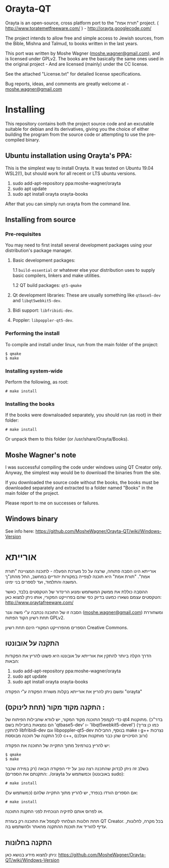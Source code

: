 # Orayta-QT

Orayta is an open-source, cross platform port to the "תורת אמת" project.
( http://www.toratemetfreeware.com/ ) - http://orayta.googlecode.com/

The project intends to allow free and simple access to Jewish sources, from the Bible, Mishna and Talmud, to books written in the last years.

This port was written by Moshe Wagner (moshe.wagner@gmail.com), and is licensed under GPLv2.
The books are the basically the same ones used in the original project - And are licensed (mainly) under the CC license.

See the attached "License.txt" for detailed license specifications.

Bug reports, ideas, and comments are greatly welcome at -
moshe.wagner@gmail.com

# Installing

This repository contains both the project source code and an excutable suitable for debian and its derivatives, giving you the choice of either building the program from the source code or attempting to use the pre-compiled binary.

## Ubuntu installation using Orayta's PPA:

This is the simplest way to install Orayta. It was tested on Ubuntu 19.04 WSL2(!), but should work for all recent or LTS ubuntu versions.

1. sudo add-apt-repository ppa:moshe-wagner/orayta
2. sudo apt update
3. sudo apt install orayta orayta-books

After that you can simply run orayta from the command line.

## Installing from source

### Pre-requisites

You may need to first install several development packages using your distribution's package manager.

1. Basic development packages:

   1.1 `build-essential` or whatever else your distribution uses to supply basic compilers, linkers and make utilities.

   1.2 QT build packages: `qt5-qmake`

2. Qt development libraries: These are usually something like `qtbase5-dev` and `libqt5webkit5-dev`.

3. Bidi support: `libfribidi-dev`.

4. Poppler: `libpoppler-qt5-dev`.

### Performing the install 

To compile and install under linux, run from the main folder of the project:
```
$ qmake
$ make
```

### Installing system-wide

Perform the following, as root:
```
# make install
```
### Installing the books

If the books were downaloaded separately, you should run (as root) in their folder:
```
# make install
```
Or unpack them to this folder (or /usr/share/Orayta/Books).

## Moshe Wagner's note

I was successful compiling the code under windows using QT Creator only. Anyway, the simplest way would be to download the binaries from the site. 

If you downloaded the source code without the books, the books must be downloaded separately and extracted to a folder named "Books" in the main folder of the project.

Please report to me on successes or failures.

## Windows binary

See info here: https://github.com/MosheWagner/Orayta-QT/wiki/Windows-Version

# אורייתא

אורייתא הינו הסבה פתוחה, שרצה על כל מערכת הפעלה - לתוכנה המצויינת "תורת אמת".
"תורת אמת" היא תוכנה לצפייה במקורות יהודיים במחשב, החל מהתנ"ך המשנה והתלמוד, ועד לספרים בני ימינו.

ההסבה כוללת את ממשק המשתמש ומנוע הרינדור של הטקסטים בלבד, כאשר הטקסטים עצמם נשארו כמעט בדיוק כפי שהם בפרוייקט המקורי, אותו ניתן למצוא כאן:
http://www.oraytafreeware.com/

הסבה זו של התוכנה נכתבה ע"י משה וגנר
(moshe.wagner@gmail.com)
ומשחוררת תחת רשיון הקוד הפתוח GPLv2.

הספרים מהפרוייקט המקורי הינם תחת רשיון Creative Commons.

## התקנה על אובונטו

הדרך הקלה ביותר להתקין את אורייתא על אובונטו היא פשוט להריץ את הפקודות הבאות:

1. sudo add-apt-repository ppa:moshe-wagner/orayta
2. sudo apt update
3. sudo apt install orayta orayta-books

ומשם ניתן להריץ את אורייתא בקלות משורת הפקודה ע"י הפקודה "orayta"


## התקנה מקוד מקור (תחת לינוקס) :
כדי לקמפל התוכנה מקוד המקור, יש לוודא שחבילות הפיתוח של qt4 מתוקנות.
(בדר"כ הם נמצאות בחבילות בשם  'qtbase5-dev' ו- 'libqt5webkit5-devel')
(כמו כן צריך להתקין libfribidi-dev וגם libpoppler-qt5-dev
בנוסף, החבילות make ו g++ נצרכות לכל התקנה של תוכנה מבוססת c++, ורוב הסיכויים שהן כבר מותקנות אצלכם)

יש להריץ בטרמינל מתוך התקייה של התוכנה את הפקודה:
```
$ qmake
$ make
```
בשלב זה ניתן לבדוק שהתכנה רצה טוב על ידי הפקודה הבאה (רק במידה שכבר התקנתם את הספרים):
./orayta
וכמשתמש על (באובונטו sudo):
```
# make install
```
אם הספרים הורדו בנפרד, יש להריץ מתוך התקייה שלהם (כמשתמש על):
```
# make install
```
או לפרוס אותם לתיקיה הנוכחית לפני התקנת התוכנה.


תחת חלונות הצלחתי לקמפל את התוכנה רק בעזרת QT Creator.
בכל מקרה, לחלונות, עדיף להוריד את תוכנת ההתקנה מהאתר ולהשתמש בה.

## התקנה בחלונות
ניתן למצוא מידע בנושא כאן: https://github.com/MosheWagner/Orayta-QT/wiki/Windows-Version


